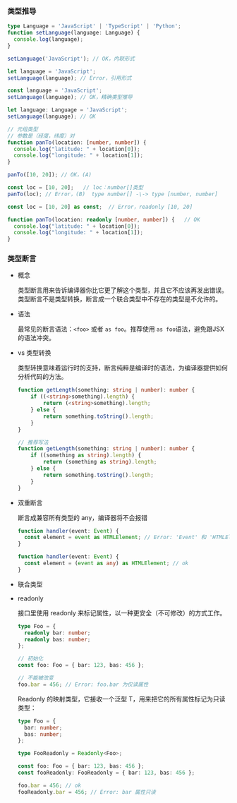 ### 类型推导

  ```ts
  type Language = 'JavaScript' | 'TypeScript' | 'Python'; 
  function setLanguage(language: Language) { 
    console.log(language);
  }

  setLanguage('JavaScript'); // OK，内联形式

  let language = 'JavaScript'; 
  setLanguage(language); // Error，引用形式

  const language = 'JavaScript'; 
  setLanguage(language); // OK，精确类型推导

  let language: Language = 'JavaScript'; 
  setLanguage(language); // OK
  ```

  ```ts
  // 元组类型
  // 参数是（经度，纬度）对
  function panTo(location: [number, number]) {
    console.log("latitude: " + location[0]);
    console.log("longitude: " + location[1]);
  }

  panTo([10, 20]); // OK，(A)

  const loc = [10, 20];   // loc：number[]类型
  panTo(loc); // Error，(B)  type number[] -\-> type [number, number]

  const loc = [10, 20] as const;  // Error，readonly [10, 20]

  function panTo(location: readonly [number, number]) {   // OK 
    console.log("latitude: " + location[0]);
    console.log("longitude: " + location[1]);
  }
  ```

### 类型断言

* 概念

  类型断言用来告诉编译器你比它更了解这个类型，并且它不应该再发出错误。类型断言不是类型转换，断言成一个联合类型中不存在的类型是不允许的。

* 语法

  最常见的断言语法：`<foo>` 或者 `as foo`。推荐使用 `as foo`语法，避免跟JSX的语法冲突。

* vs 类型转换

  类型转换意味着运行时的支持，断言纯粹是编译时的语法，为编译器提供如何分析代码的方法。

  ```ts
  function getLength(something: string | number): number {
      if ((<string>something).length) {
          return (<string>something).length;
      } else {
          return something.toString().length;
      }
  }

  // 推荐写法
  function getLength(something: string | number): number {
      if ((something as string).length) {
          return (something as string).length;
      } else {
          return something.toString().length;
      }
  }
  ```

* 双重断言

  断言成兼容所有类型的 any，编译器将不会报错

  ```ts
  function handler(event: Event) {
    const element = event as HTMLElement; // Error: 'Event' 和 'HTMLElement' 中的任何一个都不能赋值给另外一个
  }

  function handler(event: Event) {
    const element = (event as any) as HTMLElement; // ok
  }
  ```

* 联合类型


* readonly

  接口里使用 readonly 来标记属性，以一种更安全（不可修改）的方式工作。

  ```ts
  type Foo = {
    readonly bar: number;
    readonly bas: number;
  };

  // 初始化
  const foo: Foo = { bar: 123, bas: 456 };

  // 不能被改变
  foo.bar = 456; // Error: foo.bar 为仅读属性
  ```

  Readonly 的映射类型，它接收一个泛型 T，用来把它的所有属性标记为只读类型：

  ```ts
  type Foo = {
    bar: number;
    bas: number;
  };

  type FooReadonly = Readonly<Foo>;

  const foo: Foo = { bar: 123, bas: 456 };
  const fooReadonly: FooReadonly = { bar: 123, bas: 456 };

  foo.bar = 456; // ok
  fooReadonly.bar = 456; // Error: bar 属性只读
  ```


